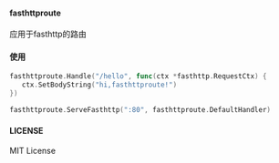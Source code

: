 #### fasthttproute
应用于fasthttp的路由

#### 使用
```go
fasthttproute.Handle("/hello", func(ctx *fasthttp.RequestCtx) {
   ctx.SetBodyString("hi,fasthttproute!")
})

fasthttproute.ServeFasthttp(":80", fasthttproute.DefaultHandler)
```
#### LICENSE
MIT License

